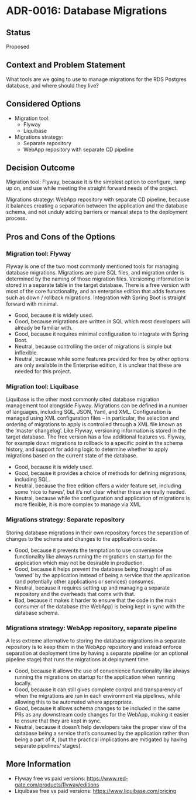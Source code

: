 # ADR-0016: Database Migrations

## Status

Proposed

## Context and Problem Statement

What tools are we going to use to manage migrations for the RDS Postgres database, and where should they live?

## Considered Options

* Migration tool:
    * Flyway
    * Liquibase
* Migrations strategy:
    * Separate repository
    * WebApp repository with separate CD pipeline

## Decision Outcome

Migration tool: Flyway, because it is the simplest option to configure, ramp up on, and use while meeting the straight
forward needs of the project.

Migrations strategy: WebApp repository with separate CD pipeline, because it balances creating a separation between the
application and the database schema, and not unduly adding barriers or manual steps to the deployment process.

## Pros and Cons of the Options

### Migration tool: Flyway

Flyway is one of the two most commonly mentioned tools for managing database migrations. Migrations are pure SQL files,
and migration order is determined by the naming of those migration files. Versioning information is stored in a separate
table in the target database. There is a free version with most of the core functionality, and an enterprise edition
that adds features such as down / rollback migrations. Integration with Spring Boot is straight forward with minimal.

* Good, because it is widely used.
* Good, because migrations are written in SQL which most developers will already be familiar with.
* Good, because it requires minimal configuration to integrate with Spring Boot.
* Neutral, because controlling the order of migrations is simple but inflexible.
* Neutral, because while some features provided for free by other options are only available in the Enterprise edition,
  it is unclear that these are needed for this project.

### Migration tool: Liquibase

Liquibase is the other most commonly cited database migration management tool alongside Flyway. Migrations can be
defined in a number of languages, including SQL, JSON, Yaml, and XML. Configuration is managed using XML configuration
files – in particular, the selection and ordering of migrations to apply is controlled through a XML file known as the
‘master changelog’. Like Flyway, versioning information is stored in the target database. The free version has a few
additional features vs. Flyway, for example down migrations to rollback to a specific point in the schema history, and
support for adding logic to determine whether to apply migrations based on the current state of the database.

* Good, because it is widely used.
* Good, because it provides a choice of methods for defining migrations, including SQL.
* Neutral, because the free edition offers a wider feature set, including some ‘nice to haves’, but it’s not clear
  whether these are really needed.
* Neutral, because while the configuration and application of migrations is more flexible, it is more complex to manage
  via XML

### Migrations strategy: Separate repository

Storing database migrations in their own repository forces the separation of changes to the schema and changes to the
application’s code.

* Good, because it prevents the temptation to use convenience functionality like always running the migrations on
  startup for the application which may not be desirable in production.
* Good, because it helps prevent the database being thought of as ‘owned’ by the application instead of being a service
  that the application (and potentially other applications or services) consumes.
* Neutral, because it requires setting up and managing a separate repository and the overheads that come with that.
* Bad, because it makes it harder to ensure that the code in the main consumer of the database (the WebApp) is being
  kept in sync with the database schema.

### Migrations strategy: WebApp repository, separate pipeline

A less extreme alternative to storing the database migrations in a separate repository is to keep them in the WebApp
repository and instead enforce separation at deployment time by having a separate pipeline (or an optional pipeline
stage) that runs the migrations at deployment time.

* Good, because it allows the use of convenience functionality like always running the migrations on startup for the
  application when running locally.
* Good, because it can still gives complete control and transparency of when the migrations are run in each environment
  via pipelines, while allowing this to be automated where appropriate.
* Good, because it allows schema changes to be included in the same PRs as any downstream code changes for the WebApp,
  making it easier to ensure that they are kept in sync.
* Neutral, because it doesn’t help developers take the proper view of the database being a service that’s consumed by
  the application rather than being a part of it, (but the practical implications are mitigated by having separate
  pipelines/ stages).

## More Information

* Flyway free vs paid versions: https://www.red-gate.com/products/flyway/editions
* Liquibase free vs paid versions: https://www.liquibase.com/pricing  